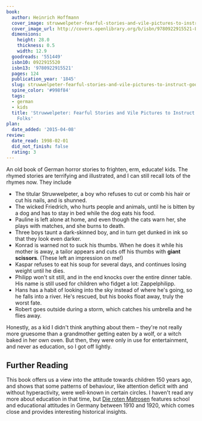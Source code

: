 ```yaml
---
book:
  author: Heinrich Hoffmann
  cover_image: struwwelpeter-fearful-stories-and-vile-pictures-to-instruct-good-little-folks.jpg
  cover_image_url: http://covers.openlibrary.org/b/isbn/9780922915521-L.jpg
  dimensions:
    height: 28.0
    thickness: 0.5
    width: 12.9
  goodreads: '551449'
  isbn10: 0922915520
  isbn13: '9780922915521'
  pages: 124
  publication_year: '1845'
  slug: struwwelpeter-fearful-stories-and-vile-pictures-to-instruct-good-little-folks
  spine_color: '#998f84'
  tags:
  - german
  - kids
  title: 'Struwwelpeter: Fearful Stories and Vile Pictures to Instruct Good Little
    Folks'
plan:
  date_added: '2015-04-08'
review:
  date_read: 1998-02-01
  did_not_finish: false
  rating: 3
---
```


An old book of German horror stories to frighten, erm, educate! kids. The rhymed stories are terrifying and illustrated,
and I can still recall lots of the rhymes now. They include

- The titular Struwwelpeter, a boy who refuses to cut or comb his hair or cut his nails, and is shunned.
- The wicked Friedrich, who hurts people and animals, until he is bitten by a dog and has to stay in bed while the dog
  eats his food.
- Pauline is left alone at home, and even though the cats warn her, she plays with matches, and she burns to death.
- Three boys taunt a dark-skinned boy, and in turn get dunked in ink so that they look even darker.
- Konrad is warned not to suck his thumbs. When he does it while his mother is away, a tailor appears and cuts off his
  thumbs with **giant scissors**. (These left an impression on me!)
- Kaspar refuses to eat his soup for several days, and continues losing weight until he dies.
- Philipp won't sit still, and in the end knocks over the entire dinner table. His name is still used for children who
  fidget a lot: Zappelphilipp.
- Hans has a habit of looking into the sky instead of where he's going, so he falls into a river. He's rescued, but his
  books float away, truly the worst fate.
- Robert goes outside during a storm, which catches his umbrella and he flies away.

Honestly, as a kid I didn't think anything about them – they're not really more gruesome than a grandmother getting
eaten by a wolf, or a witch baked in her own oven. But then, they were only in use for entertainment, and never as
education, so I got off lightly.

## Further Reading

This book offers us a view into the attitude towards children 150 years ago, and shows that some patterns of behaviour,
like attention deficit with and without hyperactivity, were well-known in certain circles. I haven't read any more about
education in that time, but [Die roten Matrosen](https://books.rixx.de/reviews/2004/die-roten-matrosen) features school
and educational attitudes in Germany between 1910 and 1920, which comes close and provides interesting historical
insights.
